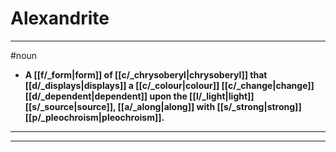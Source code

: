 # Alexandrite
---
#noun
- **A [[f/_form|form]] of [[c/_chrysoberyl|chrysoberyl]] that [[d/_displays|displays]] a [[c/_colour|colour]] [[c/_change|change]] [[d/_dependent|dependent]] upon the [[l/_light|light]] [[s/_source|source]], [[a/_along|along]] with [[s/_strong|strong]] [[p/_pleochroism|pleochroism]].**
---
---
